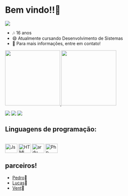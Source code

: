 # Bem vindo!!👋
<img src = "https://tutorialtec.com.br/wp-content/uploads/2021/09/deixar-pc-bonito.jpg">

- 🎶 16 anos
- 😄 Atualmente cursando Desenvolvimento de Sistemas
- 📧 Para mais informações, entre em contato!

<div>
  <a href="https://github.com/nicolas-oliiveira">
  <img height="180em" src="https://github-readme-stats.vercel.app/api?username=nicolas-oliiveira&show_icons=true&theme=dark&include_all_commits=true&count_private=true"/>
  <img height="180em" src="https://github-readme-stats.vercel.app/api/top-langs/?username=nicolas-oliiveira&layout=compact&langs_count=16&theme=dark"/>
</div>
  

  <a href="https://www.instagram.com/lopes_niicolas/" target="_blank"><img src="https://img.shields.io/badge/-Instagram-%23E4405F?style=for-the-badge&logo=instagram&logoColor=white" target="_blank"></a>
  <a href="https://wa.me/11948041282" target="_blank"><img src="https://img.shields.io/badge/WhatsApp-25D366?style=for-the-badge&logo=whatsapp&logoColor=white" target="_blank"></a>
  <a href = "mailto:nicolas.hassan20@gmail.com"><img src="https://img.shields.io/badge/Gmail-D14836?style=for-the-badge&logo=gmail&logoColor=white" target="_blank"></a>
  
  ## Linguagens de programação:

<div style="display: inline_block"><br>
  <img align="center" alt="Js" height="30" width="40" img src="https://cdn.jsdelivr.net/gh/devicons/devicon/icons/java/java-original.svg" />
  <img align="center" alt="HTML" height="30" width="40" <img src="https://cdn.jsdelivr.net/gh/devicons/devicon/icons/html5/html5-original-wordmark.svg" />  
  <img align="center" alt="ardu" height="30" width="40"<img src="https://cdn.jsdelivr.net/gh/devicons/devicon/icons/arduino/arduino-plain-wordmark.svg" />
  <img align="center" alt="Php" height="30" width="40" <img src="https://cdn.jsdelivr.net/gh/devicons/devicon/icons/kotlin/kotlin-original-wordmark.svg" />
</div>
  
  ## parceiros! 
  
- <a href="https://github.com/pedrojesus44">Pedro</a>👦
- <a href="https://github.com/LucasSouzaBorges">Lucas</a>👦
- <a href="https://github.com/miguelvent">Vent</a>👦
  
  

